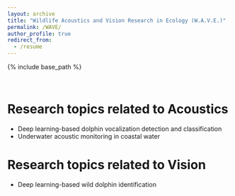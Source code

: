 ```yaml
---
layout: archive
title: "Wildlife Acoustics and Vision Research in Ecology (W.A.V.E.)"
permalink: /WAVE/
author_profile: true
redirect_from:
  - /resume
---
```


{% include base_path %}

<br />

Research topics related to Acoustics
======
* Deep learning-based dolphin vocalization detection and classification
* Underwater acoustic monitoring in coastal water

Research topics related to Vision
======
* Deep learning-based wild dolphin identification


  

  

